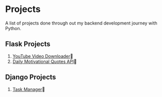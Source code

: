 # Projects
A list of projects done through out my backend development journey with Python.  

## Flask Projects
1. [YouTube Video Downloader](https://github.com/wabo-kabrel/youtube-video-downloader)🔗
2. [Daily Motivational Quotes API](https://github.com/wabo-kabrel/daily-motivational-quotes-api)🔗  


## Django Projects
1. [Task Manager](https://github.com/wabo-kabrel/Task-Manager)🔗